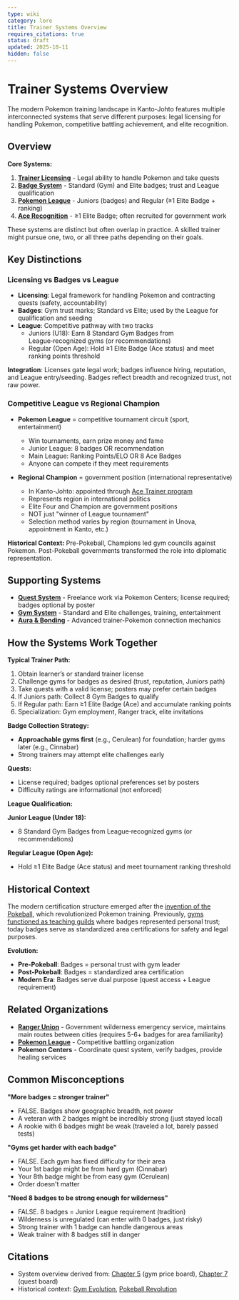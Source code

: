 ```yaml
---
type: wiki
category: lore
title: Trainer Systems Overview
requires_citations: true
status: draft
updated: 2025-10-11
hidden: false
---
```


# Trainer Systems Overview

The modern Pokemon training landscape in Kanto-Johto features multiple interconnected systems that serve different purposes: legal licensing for handling Pokemon, competitive battling achievement, and elite recognition.

## Overview

**Core Systems:**
1. **[Trainer Licensing](./trainer-licensing.md)** - Legal ability to handle Pokemon and take quests
2. **[Badge System](./badge-system.md)** - Standard (Gym) and Elite badges; trust and League qualification
3. **[Pokemon League](./pokemon-league.md)** - Juniors (badges) and Regular (≥1 Elite Badge + ranking)
4. **[Ace Recognition](../organizations/ace-trainers.md)** - ≥1 Elite Badge; often recruited for government work

These systems are distinct but often overlap in practice. A skilled trainer might pursue one, two, or all three paths depending on their goals.

## Key Distinctions

### Licensing vs Badges vs League

- **Licensing**: Legal framework for handling Pokemon and contracting quests (safety, accountability)
- **Badges**: Gym trust marks; Standard vs Elite; used by the League for qualification and seeding
- **League**: Competitive pathway with two tracks
  - Juniors (U18): Earn 8 Standard Gym Badges from League‑recognized gyms (or recommendations)
  - Regular (Open Age): Hold ≥1 Elite Badge (Ace status) and meet ranking points threshold

**Integration**: Licenses gate legal work; badges influence hiring, reputation, and League entry/seeding. Badges reflect breadth and recognized trust, not raw power.

### Competitive League vs Regional Champion

- **Pokemon League** = competitive tournament circuit (sport, entertainment)
  - Win tournaments, earn prize money and fame
  - Junior League: 8 badges OR recommendation
  - Main League: Ranking Points/ELO OR 8 Ace Badges
  - Anyone can compete if they meet requirements
  
- **Regional Champion** = government position (international representative)
  - In Kanto-Johto: appointed through [Ace Trainer program](../organizations/ace-trainers.md)
  - Represents region in international politics
  - Elite Four and Champion are government positions
  - NOT just "winner of League tournament"
  - Selection method varies by region (tournament in Unova, appointment in Kanto, etc.)

**Historical Context:**
Pre-Pokeball, Champions led gym councils against Pokemon. Post-Pokeball governments transformed the role into diplomatic representation.

## Supporting Systems

- **[Quest System](./quest-system.md)** - Freelance work via Pokemon Centers; license required; badges optional by poster
- **[Gym System](./gym-system.md)** - Standard and Elite challenges, training, entertainment
- **[Aura & Bonding](./aura-and-bonding.md)** - Advanced trainer-Pokemon connection mechanics

## How the Systems Work Together

**Typical Trainer Path:**
1. Obtain learner’s or standard trainer license
2. Challenge gyms for badges as desired (trust, reputation, Juniors path)
3. Take quests with a valid license; posters may prefer certain badges
4. If Juniors path: Collect 8 Gym Badges to qualify
5. If Regular path: Earn ≥1 Elite Badge (Ace) and accumulate ranking points
6. Specialization: Gym employment, Ranger track, elite invitations

**Badge Collection Strategy:**
- **Approachable gyms first** (e.g., Cerulean) for foundation; harder gyms later (e.g., Cinnabar)
- Strong trainers may attempt elite challenges early

**Quests:**
- License required; badges optional preferences set by posters
- Difficulty ratings are informational (not enforced)

**League Qualification:**

**Junior League (Under 18):**
- 8 Standard Gym Badges from League‑recognized gyms (or recommendations)

**Regular League (Open Age):**
- Hold ≥1 Elite Badge (Ace status) and meet tournament ranking threshold

## Historical Context

The modern certification structure emerged after the [invention of the Pokeball](../history/pokeball-invention.md), which revolutionized Pokemon training. Previously, [gyms functioned as teaching guilds](../history/gym-evolution.md) where badges represented personal trust; today badges serve as standardized area certifications for safety and legal purposes.

**Evolution:**
- **Pre-Pokeball**: Badges = personal trust with gym leader
- **Post-Pokeball**: Badges = standardized area certification
- **Modern Era**: Badges serve dual purpose (quest access + League requirement)

## Related Organizations

- **[Ranger Union](../organizations/ranger-union.md)** - Government wilderness emergency service, maintains main routes between cities (requires 5-6+ badges for area familiarity)
- **[Pokemon League](./pokemon-league.md)** - Competitive battling organization
- **Pokemon Centers** - Coordinate quest system, verify badges, provide healing services

## Common Misconceptions

**"More badges = stronger trainer"**
- FALSE. Badges show geographic breadth, not power
- A veteran with 2 badges might be incredibly strong (just stayed local)
- A rookie with 6 badges might be weak (traveled a lot, barely passed tests)

**"Gyms get harder with each badge"**
- FALSE. Each gym has fixed difficulty for their area
- Your 1st badge might be from hard gym (Cinnabar)
- Your 8th badge might be from easy gym (Cerulean)
- Order doesn't matter

**"Need 8 badges to be strong enough for wilderness"**
- FALSE. 8 badges = Junior League requirement (tradition)
- Wilderness is unregulated (can enter with 0 badges, just risky)
- Strong trainer with 1 badge can handle dangerous areas
- Weak trainer with 8 badges still in danger

## Citations

- System overview derived from: [Chapter 5](../../../story/chapter5/chapter5.md) (gym price board), [Chapter 7](../../../story/chapter7/chapter7.md) (quest board)
- Historical context: [Gym Evolution](../history/gym-evolution.md), [Pokeball Revolution](../history/pokeball-invention.md)
